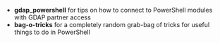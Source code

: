 - **gdap_powershell** for tips on how to connect to PowerShell modules with GDAP partner access
- **bag-o-tricks** for a completely random grab-bag of tricks for useful things to do in PowerShell